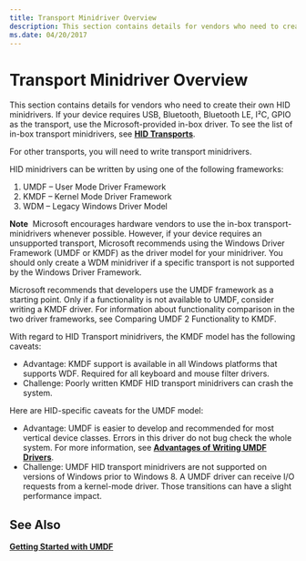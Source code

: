 ```yaml
---
title: Transport Minidriver Overview
description: This section contains details for vendors who need to create their own HID minidrivers. 
ms.date: 04/20/2017
---
```


# Transport Minidriver Overview

This section contains details for vendors who need to create their own HID minidrivers. If your device requires USB, Bluetooth, Bluetooth LE, I²C, GPIO as the transport, use the Microsoft-provided in-box driver. To see the list of in-box transport minidrivers, see [**HID Transports**](hid-transports.md).

For other transports, you will need to write transport minidrivers.

HID minidrivers can be written by using one of the following frameworks:

1.  UMDF – User Mode Driver Framework
2.  KMDF – Kernel Mode Driver Framework
3.  WDM – Legacy Windows Driver Model

**Note**  Microsoft encourages hardware vendors to use the in-box transport-minidrivers whenever possible. However, if your device requires an unsupported transport, Microsoft recommends using the Windows Driver Framework (UMDF or KMDF) as the driver model for your minidriver. You should only create a WDM minidriver if a specific transport is not supported by the Windows Driver Framework.

Microsoft recommends that developers use the UMDF framework as a starting point. Only if a functionality is not available to UMDF, consider writing a KMDF driver. For information about functionality comparison in the two driver frameworks, see Comparing UMDF 2 Functionality to KMDF.

With regard to HID Transport minidrivers, the KMDF model has the following caveats:

* Advantage: KMDF support is available in all Windows platforms that supports WDF. Required for all keyboard and mouse filter drivers.
* Challenge: Poorly written KMDF HID transport minidrivers can crash the system.

Here are HID-specific caveats for the UMDF model:

*  Advantage: UMDF is easier to develop and recommended for most vertical device classes. Errors in this driver do not bug check the whole system. For more information, see [**Advantages of Writing UMDF Drivers**](../wdf/advantages-of-writing-umdf-drivers.md).   
* Challenge: UMDF HID transport minidrivers are not supported on versions of Windows prior to Windows 8. A UMDF driver can receive I/O requests from a kernel-mode driver. Those transitions can have a slight performance impact.


## See Also
[**Getting Started with UMDF**](../wdf/getting-started-with-umdf-version-2.md) 


 





